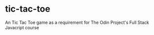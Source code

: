 # tic-tac-toe

An Tic Tac Toe game as a requirement for The Odin Project's Full Stack Javacript course

